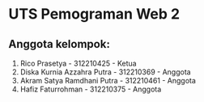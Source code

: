 # UTS Pemograman Web 2

## Anggota kelompok:
1. Rico Prasetya - 312210425 - Ketua
2. Diska Kurnia Azzahra Putra - 312210369 - Anggota
3. Akram Satya Ramdhani Putra - 312210461 - Anggota
4. Hafiz Faturrohman - 312210375 - Anggota
